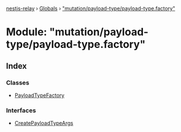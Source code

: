 [nestjs-relay](../README.md) › [Globals](../globals.md) › ["mutation/payload-type/payload-type.factory"](_mutation_payload_type_payload_type_factory_.md)

# Module: "mutation/payload-type/payload-type.factory"

## Index

### Classes

* [PayloadTypeFactory](../classes/_mutation_payload_type_payload_type_factory_.payloadtypefactory.md)

### Interfaces

* [CreatePayloadTypeArgs](../interfaces/_mutation_payload_type_payload_type_factory_.createpayloadtypeargs.md)
